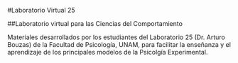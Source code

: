 ﻿#Laboratorio Virtual 25

##Laboratorio virtual para las Ciencias del Comportamiento

Materiales desarrollados por los estudiantes del Laboratorio 25 (Dr. Arturo Bouzas) de la Facultad de Psicología, UNAM, para facilitar la enseñanza y el aprendizaje de los principales modelos de la Psicolgía Experimental.
